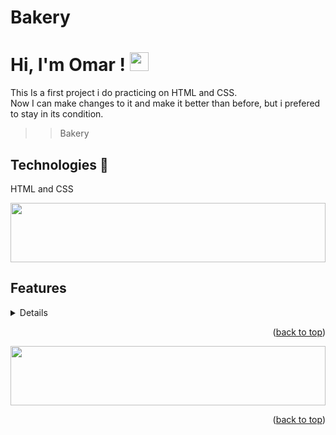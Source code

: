 # Bakery

# Hi, I'm Omar ! <img src="https://raw.githubusercontent.com/MartinHeinz/MartinHeinz/master/wave.gif" width="30px">

This Is a first project i do practicing on HTML and CSS.
<br>
Now I can make changes to it and make it better than before, but i prefered to stay in its condition.
>> Bakery
## Technologies 🚀
HTML and CSS

<img src="https://github.com/Govindv7555/Govindv7555/blob/main/49e76e0596857673c5c80c85b84394c1.gif" width=100% height=95px>

## Features
<details>
  <ul>
    <li>simple Design</li>
    <li>practices on HTML and CSS</li>
  </ul>
</details>
<p align="right">(<a href="#top">back to top</a>)</p>

<img src="https://github.com/Govindv7555/Govindv7555/blob/main/49e76e0596857673c5c80c85b84394c1.gif" width=100% height=95px>
<p align="right">(<a href="#top">back to top</a>)</p>
